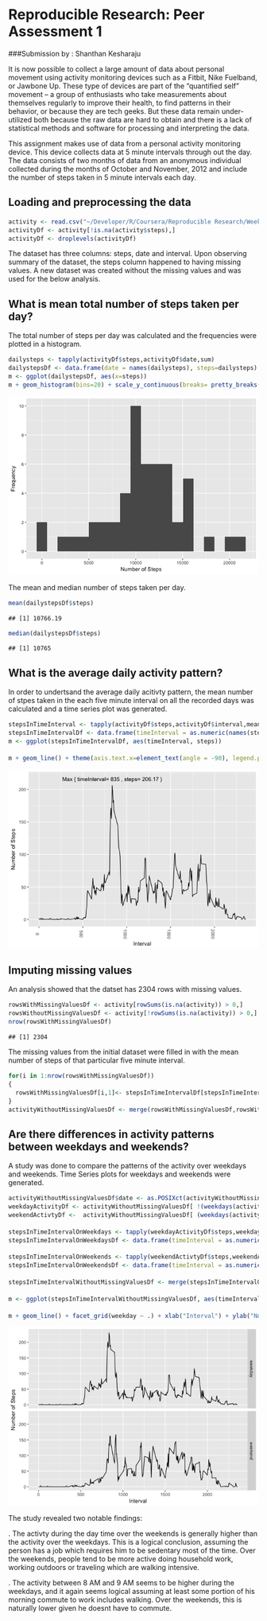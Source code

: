 # Reproducible Research: Peer Assessment 1
###Submission by : Shanthan Kesharaju


It is now possible to collect a large amount of data about personal movement using activity monitoring devices such as a Fitbit, Nike Fuelband, or Jawbone Up. These type of devices are part of the “quantified self” movement – a group of enthusiasts who take measurements about themselves regularly to improve their health, to find patterns in their behavior, or because they are tech geeks. But these data remain under-utilized both because the raw data are hard to obtain and there is a lack of statistical methods and software for processing and interpreting the data.

This assignment makes use of data from a personal activity monitoring device. This device collects data at 5 minute intervals through out the day. The data consists of two months of data from an anonymous individual collected during the months of October and November, 2012 and include the number of steps taken in 5 minute intervals each day.

## Loading and preprocessing the data


```r
activity <- read.csv("~/Developer/R/Coursera/Reproducible Research/Week 2/activity.csv")
activityDf <- activity[!is.na(activity$steps),]
activityDf <- droplevels(activityDf)
```

The dataset has three columns: steps, date and interval. Upon observing summary of the dataset, the steps column happened to having missing values. A new dataset was created without the missing values and was used for the below analysis.

## What is mean total number of steps taken per day?

The total number of steps per day was calculated and the frequencies were plotted in a histogram.

```r
dailysteps <- tapply(activityDf$steps,activityDf$date,sum)
dailystepsDf <- data.frame(date = names(dailysteps), steps=dailysteps)
m <- ggplot(dailystepsDf, aes(x=steps))
m + geom_histogram(bins=20) + scale_y_continuous(breaks= pretty_breaks()) + xlab("Number of Steps") + ylab("Frequency")
```

![](PA1_template_files/figure-html/unnamed-chunk-3-1.png)<!-- -->

The mean and median number of steps taken per day.

```r
mean(dailystepsDf$steps)
```

```
## [1] 10766.19
```

```r
median(dailystepsDf$steps)
```

```
## [1] 10765
```
## What is the average daily activity pattern?
In order to undertsand the average daily acitivty pattern, the mean number of stpes taken in the each five minute interval on all the recorded days was calculated and a time series plot was generated.

```r
stepsInTimeInterval <- tapply(activityDf$steps,activityDf$interval,mean)
stepsInTimeIntervalDf <- data.frame(timeInterval = as.numeric(names(stepsInTimeInterval)), steps=stepsInTimeInterval)
m <- ggplot(stepsInTimeIntervalDf, aes(timeInterval, steps)) 

m + geom_line() + theme(axis.text.x=element_text(angle = -90), legend.position="none") + geom_text(data = stepsInTimeIntervalDf[stepsInTimeIntervalDf$steps == max(stepsInTimeIntervalDf$steps),],aes(timeInterval,steps, label =paste("Max { timeInterval=", timeInterval,", steps=", round(steps,digits=2),"}")), nudge_y =10)+ xlab("Interval") + ylab("Number of Steps")
```

![](PA1_template_files/figure-html/unnamed-chunk-5-1.png)<!-- -->

## Imputing missing values
An analysis showed that the datset has 2304 rows with missing values.

```r
rowsWithMissingValuesDf <- activity[rowSums(is.na(activity)) > 0,]
rowsWithoutMissingValuesDf <- activity[!rowSums(is.na(activity)) > 0,]
nrow(rowsWithMissingValuesDf)
```

```
## [1] 2304
```

The missing values from the initial dataset were filled in with the mean number of steps of that particular five minute interval.

```r
for(i in 1:nrow(rowsWithMissingValuesDf))
{
  rowsWithMissingValuesDf[i,1]<- stepsInTimeIntervalDf[stepsInTimeIntervalDf$timeInterval==rowsWithMissingValuesDf[i,3],2]
}
activityWithoutMissingValuesDf <- merge(rowsWithMissingValuesDf,rowsWithoutMissingValuesDf, all=TRUE)
```

## Are there differences in activity patterns between weekdays and weekends?

A study was done to compare the patterns of the activity over weekdays and weekends. Time Series plots for weekdays and weekends were generated.


```r
activityWithoutMissingValuesDf$date <- as.POSIXct(activityWithoutMissingValuesDf$date)
weekdayActivityDf <- activityWithoutMissingValuesDf[ !(weekdays(activityWithoutMissingValuesDf$date) %in% c("Saturday","Sunday")), ]
weekendActivtyDf <-  activityWithoutMissingValuesDf[ (weekdays(activityWithoutMissingValuesDf$date) %in% c("Saturday","Sunday")), ]

stepsInTimeIntervalOnWeekdays <- tapply(weekdayActivityDf$steps,weekdayActivityDf$interval,mean)
stepsInTimeIntervalOnWeekdaysDf <- data.frame(timeInterval = as.numeric(names(stepsInTimeIntervalOnWeekdays)), steps=stepsInTimeIntervalOnWeekdays, weekday="weekday")

stepsInTimeIntervalOnWeekends <- tapply(weekendActivtyDf$steps,weekendActivtyDf$interval,mean)
stepsInTimeIntervalOnWeekendsDf <- data.frame(timeInterval = as.numeric(names(stepsInTimeIntervalOnWeekends)), steps=stepsInTimeIntervalOnWeekends, weekday="weekend")

stepsInTimeIntervalWithoutMissingValuesDf <- merge(stepsInTimeIntervalOnWeekdaysDf, stepsInTimeIntervalOnWeekendsDf, all=TRUE)

m <- ggplot(stepsInTimeIntervalWithoutMissingValuesDf, aes(timeInterval, steps)) 

m + geom_line() + facet_grid(weekday ~ .) + xlab("Interval") + ylab("Number of Steps")
```

![](PA1_template_files/figure-html/unnamed-chunk-8-1.png)<!-- -->

The study revealed two notable findings:

. The activty during the day time over the weekends is generally higher than the activity over the weekdays. This is a logical conclusion, assuming the person    has a job which requires him to be sedentary most of the time. Over the weekends, people tend to be more active doing household work, working outdoors or         traveling which are walking intensive.

. The activity between 8 AM and 9 AM seems to be higher during the weekdays, and it again seems logical assuming at least some portion of his morning commute to  work includes walking. Over the weekends, this is naturally lower given he doesnt have to commute.
